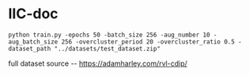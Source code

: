 # IIC-doc

```
python train.py -epochs 50 -batch_size 256 -aug_number 10 -aug_batch_size 256 -overcluster_period 20 -overcluster_ratio 0.5 -dataset_path "../datasets/test_dataset.zip"
```

full dataset source -- https://adamharley.com/rvl-cdip/
